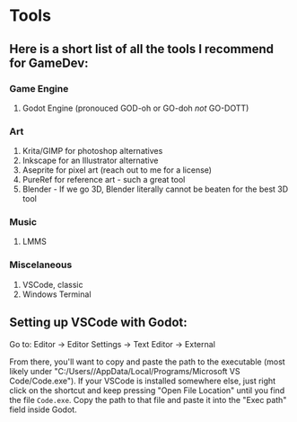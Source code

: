 # Tools

## Here is a short list of all the tools I recommend for GameDev:

### Game Engine
1. Godot Engine (pronouced GOD-oh or GO-doh _not_ GO-DOTT)

### Art
1. Krita/GIMP for photoshop alternatives
2. Inkscape for an Illustrator alternative
3. Aseprite for pixel art (reach out to me for a license)
4. PureRef for reference art - such a great tool
5. Blender - If we go 3D, Blender literally cannot be beaten for the best 3D tool

### Music
1. LMMS

### Miscelaneous
1. VSCode, classic
2. Windows Terminal

## Setting up VSCode with Godot:
Go to:
Editor -> Editor Settings -> Text Editor -> External

From there, you'll want to copy and paste the path to the executable (most likely under "C:/Users/<username>/AppData/Local/Programs/Microsoft VS Code/Code.exe"). 
If your VSCode is installed somewhere else, just right click on the shortcut and keep pressing "Open File Location" until you find the file `Code.exe`. Copy the path to that file and paste it into the "Exec path" field inside Godot.
